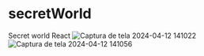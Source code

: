 # secretWorld
 Secret world React
![Captura de tela 2024-04-12 141022](https://github.com/Yarabaccule/secretWorld/assets/31145366/363dc044-bb48-4189-a246-a156db43d1b8)
![Captura de tela 2024-04-12 141056](https://github.com/Yarabaccule/secretWorld/assets/31145366/aaffd227-1ff6-43fd-85f8-7940d23b4ed4)
